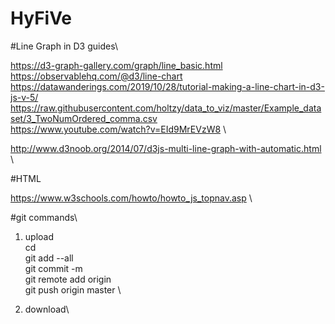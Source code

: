 # HyFiVe


#Line Graph in D3 guides\

https://d3-graph-gallery.com/graph/line_basic.html \
https://observablehq.com/@d3/line-chart \
https://datawanderings.com/2019/10/28/tutorial-making-a-line-chart-in-d3-js-v-5/ \
https://raw.githubusercontent.com/holtzy/data_to_viz/master/Example_dataset/3_TwoNumOrdered_comma.csv \
https://www.youtube.com/watch?v=EId9MrEVzW8 \

http://www.d3noob.org/2014/07/d3js-multi-line-graph-with-automatic.html \

#HTML

https://www.w3schools.com/howto/howto_js_topnav.asp \

#git commands\


1. upload\
cd \
git add --all\
git commit -m \
git remote add origin <remote repository URL> \
git push origin master \

2. download\
